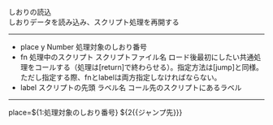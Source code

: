 しおりの読込  
しおりデータを読み込み、スクリプト処理を再開する

***
- place	y		Number	処理対象のしおり番号
- fn		処理中のスクリプト	スクリプトファイル名	ロード後最初にしたい共通処理をコールする（処理は[return]で終わらせる）。指定方法は[jump]と同様。ただし指定する際、fnとlabelは両方指定しなければならない。
- label		スクリプトの先頭	ラベル名	コール先のスクリプトにあるラベル

***
place=${1:処理対象のしおり番号} ${2{{ジャンプ先}}}
